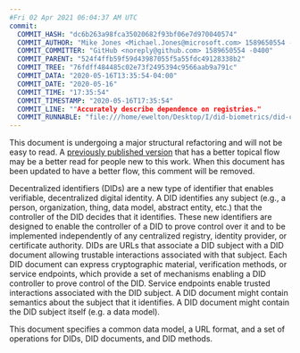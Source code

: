 ```yaml
---
#Fri 02 Apr 2021 06:04:37 AM UTC
commit:
  COMMIT_HASH: "dc6b263a98fca35020682f93bf06e7d970040574"
  COMMIT_AUTHOR: "Mike Jones <Michael.Jones@microsoft.com> 1589650554 -0700"
  COMMIT_COMMITTER: "GitHub <noreply@github.com> 1589650554 -0400"
  COMMIT_PARENT: "524f4ffb59f59d43987055f5a55fdc49128338b2"
  COMMIT_TREE: "76fdff484485c02e73f2495394c9566aab9a791c"
  COMMIT_DATA: "2020-05-16T13:35:54-04:00"
  COMMIT_DATE: "2020-05-16"
  COMMIT_TIME: "17:35:54"
  COMMIT_TIMESTAMP: "2020-05-16T17:35:54"
  COMMIT_LINE: ""Accurately describe dependence on registries."
  COMMIT_RUNNABLE: "file:///home/ewelton/Desktop/I/did-biometrics/did-core-dataset/analysis/gitinfo/dc6b263a98fca35020682f93bf06e7d970040574/snapshot/index.html"
---
```


<section id="abstract">
<p class="issue">
This document is undergoing a major structural refactoring and will not be easy
to read. A <a href="https://www.w3.org/TR/2019/WD-did-core-20191209/">previously
published version</a> that has a better topical flow may be a better read for
people new to this work. When this document has been updated to have a
better flow, this comment will be removed.
    </p>
<p>
<a>Decentralized identifiers</a> (DIDs) are a new type of identifier that
enables verifiable, decentralized digital identity. A <a>DID</a> identifies any
subject (e.g., a person, organization, thing, data model, abstract entity, etc.)
that the controller of the <a>DID</a> decides that it identifies. These new
identifiers are designed to enable the controller of a <a>DID</a> to prove
control over it and to be implemented independently of any centralized registry,
identity provider, or certificate authority. <a>DID</a>s are URLs that associate
a <a>DID subject</a> with a <a>DID document</a> allowing trustable interactions
associated with that subject. Each <a>DID document</a> can express cryptographic
material, verification methods, or <a>service endpoints</a>, which provide a set
of mechanisms enabling a <a>DID controller</a> to prove control of the
<a>DID</a>. <a>Service endpoints</a> enable trusted interactions associated with
the <a>DID subject</a>. A <a>DID document</a> might contain semantics about the
subject that it identifies. A <a>DID document</a> might contain the <a>DID
subject</a> itself (e.g. a data model).
    </p>
<p>
This document specifies a common data model, a URL format, and a set of
operations for <a>DIDs</a>, <a>DID documents</a>, and <a>DID methods</a>.
    </p>
</section>
